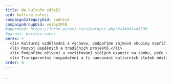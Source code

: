 ```yaml
---
title: Na kultuře záleží
uid: kulture-zalezi
campaignCategoryUid: radnice
campaignGroupUid: volby2018
#approved: https://forum.pirati.cz/viewtopic.php?f=349&t=41530
#garant: karsten.sachs
perex: >
  <li> Kulturní vzdělávání a výchova, podpoříme zájmové skupiny napříč generacemi.</li>
  <li> Rozvoj úspěšných a tradičních projektů.</li>
  <li> Podpoříme oživení a rozšiřování stálých expozic na zámku, péče o tradiční lidovou kulturu.</li>
  <li> Transparentní hospodaření a fi nancování kulturních služeb města.</li>
order: 8
---
```


**.**

